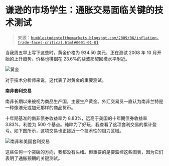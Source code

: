 <!--yml

类别：未分类

日期：2024-05-18 00:51:30

-->

# 谦逊的市场学生：通胀交易面临关键的技术测试

> 来源：[`humblestudentofthemarkets.blogspot.com/2009/06/inflation-trade-faces-critical.html#0001-01-01`](https://humblestudentofthemarkets.blogspot.com/2009/06/inflation-trade-faces-critical.html#0001-01-01)

当我周五早上写下这些时，黄金价格为 934.50 美元，正在测试 2008 年 10 月开始的上升趋势。价格也徘徊在 23.6%的斐波那契回撤水平附近。

![黄金](https://blogger.googleusercontent.com/img/b/R29vZ2xl/AVvXsEhyBho0ZliiVpw99NqgcX6hrzWgICA3tT41xXLV5UkcLH6zuFgmLguS0k9XNCFJ7-9qa5ofMgLFWslG1dQdX6sI7h9sYcKIwZZqCeuy2douCxKuPfS-1oCc22ce-kxE6iLRZLKbY_EBBJpZ/s1600-h/GC1.gif)

对于技术分析师来说，这代表了对黄金的重要测试。

**南非套利交易**

南非长期以来被视为商品生产国，主要生产黄金。外汇交易员一直认为南非兰特是一种像澳元或加元那样的商品货币。

十年期基准的南非债券收益率为 8.83%，远高于美国的十年期债券收益率 3.83%，利差为 500 个基点。纯粹为了好玩，我查看了这项套利交易的累计盈亏。如下图所示，这项交易也正接近一个技术性的阻力区域。

![南非和美国套利交易](https://blogger.googleusercontent.com/img/b/R29vZ2xl/AVvXsEixs7JW9OGr5m6tjbLLL2-NqLXr4HAGp7t-uY3r5-Yb2q57lok9ZrcUAqHf8jCR5zm5j0nHRToIcYFZHSuiBFTIvlPCVgdRd08HRPy-XAGmklkGX-2L05SX5bjueM3ysn2Dsw1BYLVu60UM/s1600-h/SA-US+carry+trade.JPG)

这些任何一个突破的方向，我都没有头绪。但重要的是要监控这些图表，因为它们表明了通胀预期的关键测试。
